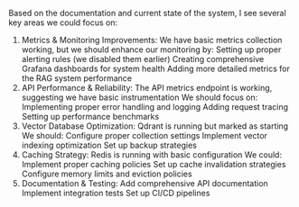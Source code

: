Based on the documentation and current state of the system, I see several key areas we could focus on:
1. Metrics & Monitoring Improvements:
We have basic metrics collection working, but we should enhance our monitoring by:
Setting up proper alerting rules (we disabled them earlier)
Creating comprehensive Grafana dashboards for system health
Adding more detailed metrics for the RAG system performance
2. API Performance & Reliability:
The API metrics endpoint is working, suggesting we have basic instrumentation
We should focus on:
Implementing proper error handling and logging
Adding request tracing
Setting up performance benchmarks
3. Vector Database Optimization:
Qdrant is running but marked as starting
We should:
Configure proper collection settings
Implement vector indexing optimization
Set up backup strategies
4.  Caching Strategy:
Redis is running with basic configuration
We could:
Implement proper caching policies
Set up cache invalidation strategies
Configure memory limits and eviction policies
5. Documentation & Testing:
Add comprehensive API documentation
Implement integration tests
Set up CI/CD pipelines